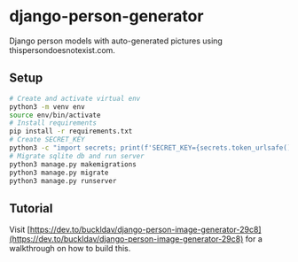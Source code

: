 # django-person-generator
Django person models with auto-generated pictures using thispersondoesnotexist.com.

## Setup
```bash
# Create and activate virtual env
python3 -m venv env
source env/bin/activate
# Install requirements
pip install -r requirements.txt
# Create SECRET_KEY
python3 -c "import secrets; print(f'SECRET_KEY={secrets.token_urlsafe()}')" > .env
# Migrate sqlite db and run server
python3 manage.py makemigrations
python3 manage.py migrate
python3 manage.py runserver
```

## Tutorial
Visit [https://dev.to/buckldav/django-person-image-generator-29c8](https://dev.to/buckldav/django-person-image-generator-29c8) for a walkthrough on how to build this.